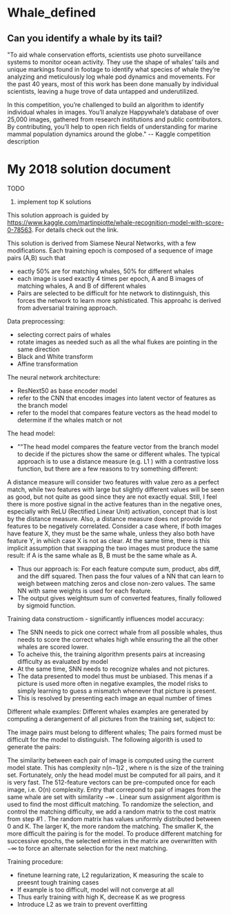 # Whale_defined
## Can you identify a whale by its tail?

"To aid whale conservation efforts, scientists use photo surveillance systems to monitor ocean activity. They use the shape of whales’ tails and unique markings found in footage to identify what species of whale they’re analyzing and meticulously log whale pod dynamics and movements. For the past 40 years, most of this work has been done manually by individual scientists, leaving a huge trove of data untapped and underutilized.

In this competition, you’re challenged to build an algorithm to identify individual whales in images. You’ll analyze Happywhale’s database of over 25,000 images, gathered from research institutions and public contributors. By contributing, you’ll help to open rich fields of understanding for marine mammal population dynamics around the globe." -- Kaggle competition description


# My 2018 solution document
TODO
1. implement top K solutions

This solution approach is guided by https://www.kaggle.com/martinpiotte/whale-recognition-model-with-score-0-78563. For details check out the link. 

This solution is derived from Siamese Neural Networks, with a few modifications. Each training epoch is composed of a sequence of image pairs (A,B) such that
* eactly 50% are for matching whales, 50% for different whales
* each image is used exactly 4 times per epoch, A and B images of matching whales, A and B of different whales
* Pairs are selected to be difficult for hte network to distinnguish, this forces the network to learn more sphisticated. This approahc is derived from adversarial training approach.

Data preprocessing:
* selecting correct pairs of whales
* rotate images as needed such as all the whal flukes are pointing in the same direction
* Black and White transform
* Affine transformation

The neural network architecture:
* ResNext50 as base encoder model
* refer to the CNN that encodes images into latent vector of features as the branch model
* refer to the model that compares feature vectors as the head model to determine if the whales match or not

The head model:
* ""The head model compares the feature vector from the branch model to decide if the pictures show the same or different whales. The typical approach is to use a distance measure (e.g.  L1 ) with a contrastive loss function, but there are a few reasons to try something different:

A distance measure will consider two features with value zero as a perfect match, while two features with large but slightly different values will be seen as good, but not quite as good since they are not exactly equal. Still, I feel there is more postive signal in the active features than in the negative ones, especially with ReLU (Rectified Linear Unit) activation, concept that is lost by the distance measure.
Also, a distance measure does not provide for features to be negatively correlated. Consider a case where, if both images have feature X, they must be the same whale, unless they also both have feature Y, in which case X is not as clear.
At the same time, there is this implicit assumption that swapping the two images must produce the same result: if A is the same whale as B, B must be the same whale as A.
* Thus our approach is: For each feature compute sum, product, abs diff, and the diff squared. Then pass the four values of a NN that can learn to weigh between matching zeros and close non-zero values. The same NN with same weights is used for each feature.
* The output gives weightsum sum of converted features, finally followed by sigmoid function. 

Training data constructiom - significantly influences model accuracy:
* The SNN needs to pick one correct whale from all possible whales, thus needs to score the correct whales high while ensuring the all the other whales are scored lower. 
* To acheive this, the training algorithm presents pairs at increasing difficulty as evaluated by model
* At the same time, SNN needs to recognize whales and not pictures.
* The data presented to model thus must be unbiased. This menas if a picture is used more often in negative examples, the model risks to simply learning to guess a mismatch whenever that picture is present. 
* This is resolved by presenting each image an equal number of times

Different whale examples:
Different whales examples are generated by computing a derangement of all pictures from the training set, subject to:

The image pairs must belong to different whales;
The pairs formed must be difficult for the model to distinguish.
The following algorith is used to generate the pairs:

The similarity between each pair of image is computed using the current model state. This has complexity  n(n−1)2 , where n is the size of the training set. Fortunately, only the head model must be computed for all pairs, and it is very fast. The 512-feature vectors can be pre-computed once for each image, i.e. O(n) complexity.
Entry that correpond to pair of images from the same whale are set with similarity  −∞ .
Linear sum assignment algorithm is used to find the most difficult matching.
To randomize the selection, and control the matching difficulty, we add a random matrix to the cost matrix from step #1 . The random matrix has values uniformly distributed between 0 and K. The larger K, the more random the matching. The smaller K, the more difficult the pairing is for the model.
To produce different matching for successive epochs, the selected entries in the matrix are overwritten with  −∞  to force an alternate selection for the next matching.

Training procedure:
* finetune learning rate, L2 regularization, K measuring the scale to preesnt tough training cases
* If example is too difficult, model will not converge at all
* Thus early training with high K, decrease K as we progress
* Introduce L2 as we train to prevent overfitting

